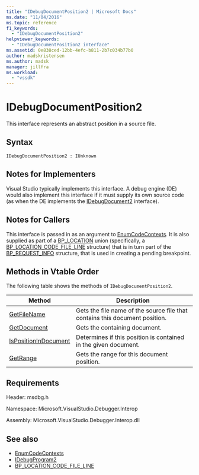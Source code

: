 ```yaml
---
title: "IDebugDocumentPosition2 | Microsoft Docs"
ms.date: "11/04/2016"
ms.topic: reference
f1_keywords:
  - "IDebugDocumentPosition2"
helpviewer_keywords:
  - "IDebugDocumentPosition2 interface"
ms.assetid: 0e838ced-12bb-4efc-b811-2b7c034b77b0
author: madskristensen
ms.author: madsk
manager: jillfra
ms.workload:
  - "vssdk"
---
```

# IDebugDocumentPosition2
This interface represents an abstract position in a source file.

## Syntax

```
IDebugDocumentPosition2 : IUnknown
```

## Notes for Implementers
 Visual Studio typically implements this interface. A debug engine (DE) would also implement this interface if it must supply its own source code (as when the DE implements the [IDebugDocument2](../../../extensibility/debugger/reference/idebugdocument2.md) interface).

## Notes for Callers
 This interface is passed in as an argument to [EnumCodeContexts](../../../extensibility/debugger/reference/idebugprogram2-enumcodecontexts.md). It is also supplied as part of a [BP_LOCATION](../../../extensibility/debugger/reference/bp-location.md) union (specifically, a [BP_LOCATION_CODE_FILE_LINE](../../../extensibility/debugger/reference/bp-location-code-file-line.md) structure) that is in turn part of the [BP_REQUEST_INFO](../../../extensibility/debugger/reference/bp-request-info.md) structure, that is used in creating a pending breakpoint.

## Methods in Vtable Order
 The following table shows the methods of `IDebugDocumentPosition2`.

|Method|Description|
|------------|-----------------|
|[GetFileName](../../../extensibility/debugger/reference/idebugdocumentposition2-getfilename.md)|Gets the file name of the source file that contains this document position.|
|[GetDocument](../../../extensibility/debugger/reference/idebugdocumentposition2-getdocument.md)|Gets the containing document.|
|[IsPositionInDocument](../../../extensibility/debugger/reference/idebugdocumentposition2-ispositionindocument.md)|Determines if this position is contained in the given document.|
|[GetRange](../../../extensibility/debugger/reference/idebugdocumentposition2-getrange.md)|Gets the range for this document position.|

## Requirements
 Header: msdbg.h

 Namespace: Microsoft.VisualStudio.Debugger.Interop

 Assembly: Microsoft.VisualStudio.Debugger.Interop.dll

## See also
- [EnumCodeContexts](../../../extensibility/debugger/reference/idebugprogram2-enumcodecontexts.md)
- [IDebugProgram2](../../../extensibility/debugger/reference/idebugprogram2.md)
- [BP_LOCATION_CODE_FILE_LINE](../../../extensibility/debugger/reference/bp-location-code-file-line.md)